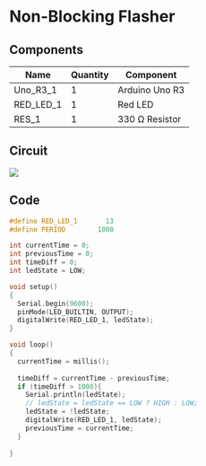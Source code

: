 # Non-Blocking Flasher

## Components
| Name      | Quantity | Component      |
| --------- | -------- | -------------- |
| Uno_R3_1  | 1        | Arduino Uno R3 |
| RED_LED_1 | 1        | Red LED        |
| RES_1     | 1        | 330 Ω Resistor |


## Circuit

![](CleanShot%202024-07-29%20at%2020.35.18@2x.png)

## Code

```cpp
#define RED_LED_1		13
#define PERIOD		  1000

int currentTime = 0;
int previousTime = 0;
int timeDiff = 0;
int ledState = LOW;

void setup()
{
  Serial.begin(9600);
  pinMode(LED_BUILTIN, OUTPUT);
  digitalWrite(RED_LED_1, ledState);
}

void loop()
{
  currentTime = millis();
  
  timeDiff = currentTime - previousTime;
  if (timeDiff > 1000){
    Serial.println(ledState);
    // ledState = ledState == LOW ? HIGH : LOW;
    ledState = !ledState;
    digitalWrite(RED_LED_1, ledState);
    previousTime = currentTime;
  }
  
}
```